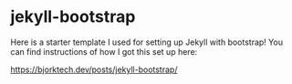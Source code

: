 # jekyll-bootstrap

Here is a starter template I used for setting up Jekyll with bootstrap! You can find instructions of how I got this set up here:

https://bjorktech.dev/posts/jekyll-bootstrap/
